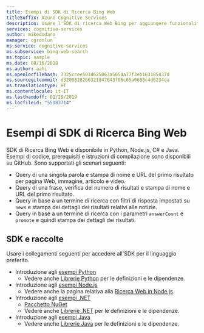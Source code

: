 ```yaml
---
title: Esempi di SDK di Ricerca Bing Web
titleSuffix: Azure Cognitive Services
description: Usare l'SDK di ricerca Web Bing per aggiungere funzionalità di ricerca all'applicazione Python, Node.js, C# o Java.
services: cognitive-services
author: mikedodaro
manager: cgronlun
ms.service: cognitive-services
ms.subservice: bing-web-search
ms.topic: sample
ms.date: 08/16/2018
ms.author: aahi
ms.openlocfilehash: 2325ccee501d625063a5054a77f3eb163185437d
ms.sourcegitcommit: d3200828266321847643f06c65a0698c4d6234da
ms.translationtype: HT
ms.contentlocale: it-IT
ms.lasthandoff: 01/29/2019
ms.locfileid: "55183714"
---
```

# <a name="bing-web-search-sdk-samples"></a>Esempi di SDK di Ricerca Bing Web

SDK di Ricerca Bing Web è disponibile in Python, Node.js, C# e Java. Esempi di codice, prerequisiti e istruzioni di compilazione sono disponibili su GitHub. Sono supportati gli scenari seguenti:

* Query di una singola parola e stampa di nome e URL del primo risultato per pagina Web, immagine, articolo e video.
* Query di una frase, verifica del numero di risultati e stampa di nome e URL del primo risultato.
* Query in base a un termine di ricerca con filtri di risposta impostati su `news` e stampa dei dettagli dei risultati relativi alle notizie.
* Query in base a un termine di ricerca con i parametri `answerCount` e `promote` e quindi stampa dei dettagli dei risultati.

## <a name="sdks-and-libraries"></a>SDK e raccolte

Usare i collegamenti seguenti per accedere all'SDK per il linguaggio preferito.

* Introduzione agli [esempi Python](https://github.com/Azure-Samples/cognitive-services-python-sdk-samples)
  * Vedere anche [Librerie Python](https://github.com/Azure/azure-sdk-for-python/tree/master/azure-cognitiveservices-search-websearch) per le definizioni e le dipendenze.
* Introduzione agli [esempi Node.js](https://github.com/Azure-Samples/cognitive-services-node-sdk-samples)
  * Vedere anche la pagina relativa alla [Ricerca Web in Node.js](https://github.com/Azure/azure-sdk-for-node/tree/master/lib/services/cognitiveServicesWebSearch).
* Introduzione agli [esempi .NET](https://github.com/Azure-Samples/cognitive-services-dotnet-sdk-samples/tree/master/BingSearchv7)
  * [Pacchetto NuGet](https://www.nuget.org/packages/Microsoft.Azure.CognitiveServices.Search.WebSearch/1.2.0)
  * Vedere anche [Librerie .NET](https://github.com/Azure/azure-sdk-for-net/tree/psSdkJson6/src/SDKs/CognitiveServices/dataPlane/Search/BingWebSearch) per le definizioni e le dipendenze.
* Introduzione agli [esempi Java](https://github.com/Azure-Samples/cognitive-services-java-sdk-samples)
  * Vedere anche [Librerie Java](https://github.com/Azure-Samples/cognitive-services-java-sdk-samples/tree/master/Search/BingWebSearch) per le definizioni e le dipendenze.
